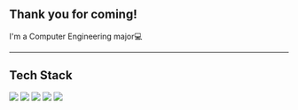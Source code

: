 ## Thank you for coming!<br>
I'm a Computer Engineering major:computer:

<hr>   

## Tech Stack 
<img src="https://img.shields.io/badge/C-1E90FF?style=flat-flat&logo=C&logoColor=white"/>
<img src="https://img.shields.io/badge/Android-3DDC84?style=flat-square&logo=Android&logoColor=white"/>
<img src="https://img.shields.io/badge/JavaScript-F7DF1E?style=flat-square&logo=JavaScript&logoColor=white"/>
<img src="https://img.shields.io/badge/HTML-E34F26?style=flat-square&logo=HTML5&logoColor=white"/>
<img src="https://img.shields.io/badge/CSS-A8B9CC?style=flat-square&logo=CSS3&logoColor=white"/>


